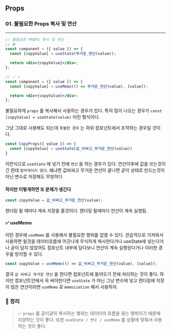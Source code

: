 ## Props

### 01. 불필요한 Props 복사 및 연산

---

```jsx
// 불필요한 PROPS 복사 및 연산
// ❌
const component = ({ value }) => {
  const [copyValue] = useState(무거운_연산(value));

  return <div>{copyValue}</div>;
};

// ✅ ⬇️
const component = ({ value }) => {
  const [copyValue] = useMemo(() => 무거운_연산(value), [value]);

  return <div>{copyValue}</div>;
};
```

불필요하게 `props` 를 복사해서 사용하는 경우가 있다. 특히 많이 나오는 경우가 `const [copyValue] = useState(value)` 이런 형식이다.

그냥 그대로 사용해도 되는데 `특별한 경우` 는 하위 컴포넌트에서 조작하는 경우일 것이다.

```jsx
const CopyProps({ value }) => {
  const [copyValue] = useState(값_비싸고_무거운_연산(value))
}
```

이런식으로 `useState` 에 넣기 전에 `연산` 을 하는 경우가 있다. 연산이후에 값을 쓰는것이긴 한데 `합리적이지 않다`. 왜냐면 값비싸고 무거운 연산이 끝나면 굳이 상태로 만드는것이 아닌 변수로 저장해도 무방하다

#### 하지만 이렇게하면 또 문제가 생긴다

```js
const copyValue = 값_비싸고_무거운_연산(value);
```

렌더링 될 때마다 계속 지장을 줄것이다. 렌더링 될때마다 연산이 계속 실행됨.

#### ✅ useMemo

이런 경우에 `useMemo` 를 사용해서 불필요한 행위를 없앨 수 있다. 관습적으로 가져와서 사용하면 될것을 데이터흐름에 어긋나게 무식하게 복사한다거나 useState에 넣는다거나 굳이 담지 않았어도 컴포넌트 내부에 담다보니 연산이 계속 실행된다거나 이러한 경우를 방지할 수 있다.

```js
const copyValue = useMemo(() => 값_비싸고_무거운_연산(value), [value]);
```

결국 `값 비싸고 무거운 연산` 을 한다면 컴포넌트에 들어오기 전에 처리하는 것이 좋다. 하지만 컴포넌트안에서 꼭 써야한다면 `useState` 가 아닌 그냥 변수에 넣고 렌더링에 지장이 많은 연산이라면 `useMemo` 로 `memoization` 해서 사용하자.

### 📌 정리

> ✅ `props` 를 굳이굳이 복사하는 행위는 데이터의 흐름을 끊는 행위이기 때문에 지양하는 것이 좋다. 또한 `useState / 변수 / useMemo` 를 상황에 맞춰서 사용하는 것이 좋다.
